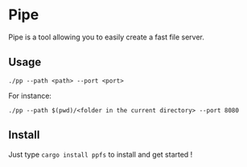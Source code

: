 # Pipe
Pipe is a tool allowing you to easily create a fast file server. 

## Usage
```
./pp --path <path> --port <port>
```

For instance:
```
./pp --path $(pwd)/<folder in the current directory> --port 8080
```

## Install 
Just type `cargo install ppfs` to install and get started !